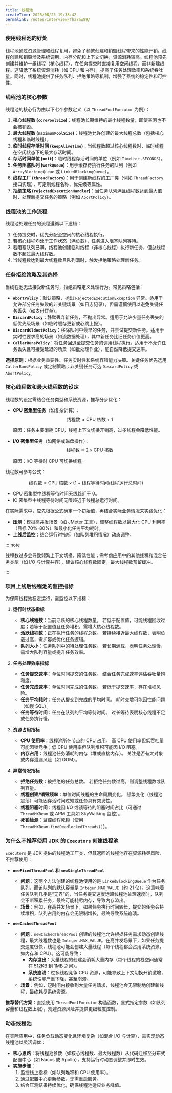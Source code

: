 ```yaml
---
title: 线程池
createTime: 2025/08/25 19:38:42
permalink: /notes/interview/fhz7aw89/
---
```

### 使用线程池的好处

线程池通过资源管理和线程复用，避免了频繁创建和销毁线程带来的性能开销。线程创建和销毁涉及系统调用、内存分配和上下文切换，资源消耗较高。线程池预先创建并维护一组线程（核心线程），在任务提交时直接复用空闲线程，而非新建线程。这降低了系统资源消耗（如 CPU 和内存），提高了任务处理效率和系统吞吐量。同时，线程池提供了任务队列、拒绝策略等机制，增强了系统的稳定性和可控性。

### 线程池的核心参数

线程池的核心行为由以下七个参数定义（以 `ThreadPoolExecutor` 为例）：

1. **核心线程数 (`corePoolSize`)**：线程池长期维持的最小线程数量，即使空闲也不会被销毁。
2. **最大线程数 (`maximumPoolSize`)**：线程池允许创建的最大线程总数（包括核心线程和临时线程）。
3. **临时线程存活时间 (`keepAliveTime`)**：当线程数超过核心线程数时，临时线程在空闲状态下的最大存活时间。
4. **存活时间单位 (`unit`)**：临时线程存活时间的单位（例如 `TimeUnit.SECONDS`）。
5. **任务阻塞队列 (`workQueue`)**：用于缓存待执行任务的队列（例如 `ArrayBlockingQueue` 或 `LinkedBlockingQueue`）。
6. **线程工厂 (`threadFactory`)**：用于创建新线程的工厂类（例如 `ThreadFactory` 接口实现），可定制线程名称、优先级等属性。
7. **拒绝策略 (`rejectedExecutionHandler`)**：当任务队列满且线程数达到最大值时，处理新提交任务的策略（例如 `AbortPolicy`）。

### 线程池的工作流程

线程池处理任务的流程遵循以下逻辑：

1. 任务提交时，优先分配至空闲的核心线程执行。
2. 若核心线程均处于工作状态（满负载），任务进入阻塞队列等待。
3. 若阻塞队列已满，线程池创建临时线程（非核心线程）执行新任务，但总线程数不超过最大线程数。
4. 当线程数达到最大线程数且队列满时，触发拒绝策略处理新任务。

### 任务拒绝策略及其选择

当线程池无法接受新任务时，拒绝策略定义处理行为。常见策略包括：

- **`AbortPolicy`**：默认策略，抛出 `RejectedExecutionException` 异常。适用于允许部分任务失败的非关键场景（如日志记录），但需谨慎使用以避免关键任务丢失（如支付订单）。
- **`DiscardPolicy`**：静默丢弃新任务，不抛出异常。适用于允许少量任务丢失的低优先级场景（如临时缓存更新或心跳上报）。
- **`DiscardOldestPolicy`**：移除队列中最早的任务，并尝试提交新任务。适用于实时性要求高的场景（如流数据处理），其中新任务比旧任务价值更高。
- **`CallerRunsPolicy`**：将任务回退至提交任务的调用线程执行。适用于不允许任务丢失且可接受延迟的场景（如批处理作业），能自然降低提交速率。

**选择原则**：根据业务重要性、任务实时性和系统容错能力决策。关键任务优先选用 `CallerRunsPolicy` 或定制策略；非关键任务可选 `DiscardPolicy` 或 `AbortPolicy`。

### 核心线程数和最大线程数的设定

线程数的设定需结合任务类型和系统资源，推荐分步优化：

   - **CPU 密集型任务**（如复杂计算）：
		$$
		\text{线程数} \approx \text{CPU 核数} + 1
		$$

	   原因：任务主要消耗 CPU，线程上下文切换开销高，过多线程会降低性能。

   - **I/O 密集型任务**（如网络或磁盘操作）：
		$$
		\text{线程数} \approx 2 \times \text{CPU 核数}
		$$

	   原因：I/O 等待时 CPU 可切换线程。

线程数可参考公式：

$$
\text{线程数} = \text{CPU 核数} \times (1 + \text{线程等待时间} / \text{线程运行总时间})
$$
- CPU 密集型中线程等待时间无线趋近于 0。
- IO 密集型中线程等待时间无限趋近于线程总运行时间。

在实际需求中，应先根据公式确定一个初始值，再结合实际业务情况来实践优化：

- **压测**：模拟高并发场景（如 JMeter 工具），调整线程数以最大化 CPU 利用率（目标 70%-80%）和最小化任务平均耗时。
- **上线后监控**：结合运行时指标（如队列堆积情况）动态调整。

::: note

线程数过多会导致频繁上下文切换，降低性能；需考虑应用中的其他线程和混合任务类型（如 I/O 与计算并存），建议核心线程数固定，最大线程数预留缓冲。

:::

### 项目上线后线程池的监控指标

为保障线程池稳定运行，需监控以下指标：

1. **运行时状态指标**
	- **核心线程数**：当前活跃的核心线程数量。
		若低于配置值，可能线程回收过度；若等于配置值且任务堆积，需增大核心线程数。
	- **活跃线程数**：正在执行任务的线程总数。
		若持续接近最大线程数，表明负载过高，需扩容或优化任务逻辑。
	- **队列大小**：任务队列中的待处理任务数。
		若长期满载，表明任务处理慢，需增大队列容量或提升任务效率。

2. **任务处理效率指标**
	- **任务提交速率**：单位时间提交的任务数。
		结合任务完成速率评估吞吐量饱和度。
	- **任务完成速率**：单位时间完成的任务数。
		若低于提交速率，存在堆积风险。
	- **任务平均耗时**：任务从提交到完成的平均时间。
		耗时突增可能因性能问题（如慢 SQL）。
	- **任务等待时间**：任务在队列的平均等待时间。
		过长等待表明核心线程不足或任务执行慢。

3. **资源占用指标**
	- **CPU 使用率**：线程池所在节点的 CPU 占用。
		高 CPU 使用率但低吞吐量可能因锁竞争；低 CPU 使用率但队列堆积可能因 I/O 阻塞。
	- **内存占用**：线程池任务消耗的内存（堆或直接内存）。
		关注是否有大对象或内存泄漏风险（如 OOM）。

4. **异常情况指标**
	- **拒绝任务数**：被拒绝的任务总数。
		若拒绝任务数过高，则调整线程数或队列容量。
	- **线程创建/销毁频率**：单位时间线程的生命周期变化。
		频繁变化（线程池震荡）可能因存活时间过短或任务具有突发性。
	- **线程阻塞时间**：线程因 I/O 或锁等待的阻塞时间占比（可通过 `ThreadMXBean` 或 APM 工具如 SkyWalking 监控）。
	- **死锁检测**：监控线程死锁（使用 `ThreadMXBean.findDeadlockedThreads()`）。

### 为什么不推荐使用 JDK 的 `Executors` 创建线程池

`Executors` 是 JDK 提供的线程池工厂类，但其返回的线程池存在资源耗尽风险，不推荐使用：

- **`newFixedThreadPool` 和 `newSingleThreadPool`**
	- **问题**：这两个方法创建的线程池使用的是 `LinkedBlockingQueue` 作为任务队列，而该队列的默认容量是 `Integer.MAX_VALUE`（约 21 亿）。这意味着任务队列几乎是“无界”的，当任务提交速度远超线程池处理速度时，队列会不断积累任务，最终可能耗尽内存，导致内存溢出。
	- **场景**：例如，在高并发场景下，如果任务执行时间较长，提交的任务会持续堆积，队列占用的内存会无限制增长，最终导致系统崩溃。

- **`newCachedThreadPool`**
	- **问题**：`newCachedThreadPool` 创建的线程池允许根据任务需求动态创建线程，最大线程数也是 `Integer.MAX_VALUE`。在高并发场景下，如果任务提交速度很快，线程池可能会创建大量线程（每个线程都会占用系统资源，如内存和 CPU）。这可能导致：
	    - **内存溢出**：大量线程的创建会消耗大量内存（每个线程的栈空间通常在 512KB 到 1MB 之间）。
	    - **系统崩溃**：过多线程竞争 CPU 资源，可能导致上下文切换开销激增，系统性能严重下降，甚至崩溃。
	- **场景**：例如，短时间内接收到大量任务请求，线程池会无限制地创建新线程，最终耗尽系统资源。

**推荐替代方案**：直接使用 `ThreadPoolExecutor` 构造函数，显式指定参数（如队列容量和线程数上限），规避资源风险并提供更细粒度控制。

### 动态线程池

在实际应用中，任务负载动态变化且环境复杂（如混合 I/O 与计算），需实现动态线程池以灵活调优：

- **核心思路**：将线程池参数（如核心线程数、最大线程数）从代码迁移至分布式配置中心（如 Nacos 或 Apollo），支持运行时动态调整并即时生效。
- **实施步骤**：
  1. 监控线上指标（如队列堆积和 CPU 使用率）。
  2. 通过配置中心更新参数，无需重启服务。
  3. 结合压测结果持续优化，确保线程池适应业务峰值。
